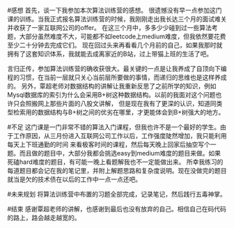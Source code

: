 #感想
首先，谈一下我参加本次算法训练营的感想。
很遗憾没有早一点参加这门课的训练。当我正式报名算法训练营的时候，我刚刚走出我长达三个月的面试难关并收获了一家互联网公司的offer。
在这三个月中，多多少少碰到过一些算法考题，大部分虽然难度不大，可能都不如leetcode上medium难度，但我依然要花费至少二十分钟去完成它们。
现在回过头来再看看几个月前的自己，如果我那时就拥有了这套知识体系，我就能去成离家近的B站，过上带猫上班的生活了吧。

言归正传，参加算法训练营的确收获很大。最关键的一点是让我养成了自顶向下编程的习惯，在当前一层就只关心当前层所要做的事情，而递归的思维也是这样养成的。
另外，覃超老师对数据结构的讲解让我重新反思了之前所学的知识，例如Mysql数据库的索引为什么会采用B+树这种数据结构。以前的我面对这个问题也许只会照搬网上那些片面的八股文讲解，
但是现在我有了更深的认识，知道同类型检索用的数据结构与B+树之间的优劣在哪里，才更能体会到B+树强大的地方。

#不足
这门课是一门非常不错的算法入门课程，但我也许不是一个最好的学生。由于工作原因，从三月份进入互联网公司工作以后，工作强度陡然增加，我只能利用每天上下班通勤的时间
来看极客时间的课程，然后每天晚上回家后抽空写个一题。而且做的题目中，大部分我都会挑选easy到medium难度的题目来做。如果死磕hard难度的题目，有可能一晚上看题解我也不一定能做出来。
所幸我练习的每道题目都会记在我的笔记里，并附上解题思路和复杂度说明。现在没做完的题目就当是欠的技术债在以后的工作中一点一点还吧。

#未来规划
将算法训练营中布置的习题全部完成，记录笔记，然后践行五毒神掌。

#结束
感谢覃超老师的讲解，也感谢到最后也没有放弃的自己。相信自己在码代码的路上，路会越走越宽的。